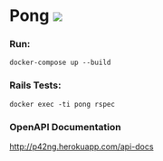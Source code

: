 # Pong ![](https://github.com/kh42z/pong/workflows/Rails%20tests/badge.svg)

### Run:
`docker-compose up --build`

### Rails Tests:

`docker exec -ti pong rspec`

### OpenAPI Documentation

http://p42ng.herokuapp.com/api-docs